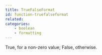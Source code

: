 ```yaml
---
title: TrueFalseFormat
id: function-truefalseformat
related:
categories:
    - boolean
    - formatting
---
```


True, for a non-zero value; False, otherwise.